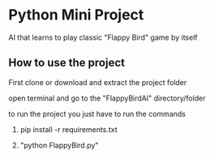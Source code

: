 # Python Mini Project

AI that learns to play classic "Flappy Bird" game by itself

## How to use the project

First clone or download and extract the project folder

open terminal and go to the "FlappyBirdAI" directory/folder

to run the project you just have to run the commands 

1) pip install -r requirements.txt

2) "python FlappyBird.py"

